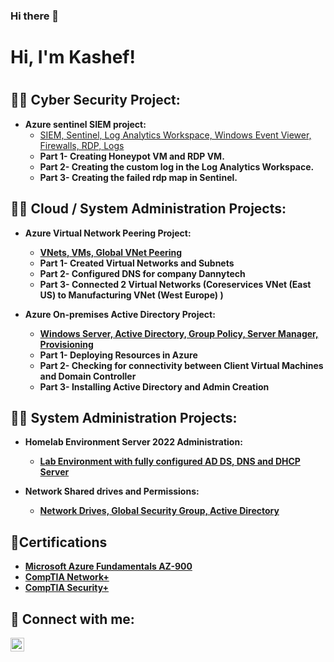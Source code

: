### Hi there 👋

<h1>Hi, I'm Kashef! <h1>

  <h2>👨‍💻 Cyber Security Project:</h2>

- <b>Azure sentinel SIEM project:</b>
  - [SIEM, Sentinel, Log Analytics Workspace, Windows Event Viewer, Firewalls, RDP, Logs](https://github.com/kdaniel01/Azure-Virtual-Network-Peering-Project)
  - <b>Part 1- Creating Honeypot VM and RDP VM.<br />
  - <b>Part 2- Creating the custom log in the Log Analytics Workspace.<br />
  - <b>Part 3- Creating the failed rdp map in Sentinel.<br />
  
  
<h2>👨‍💻 Cloud / System Administration Projects:</h2>

- <b>Azure Virtual Network Peering Project:</b>
  - [VNets, VMs, Global VNet Peering](https://github.com/kdaniel01/Azure-Virtual-Network-Peering-Project)
  - <b>Part 1- Created Virtual Networks and Subnets<br /> 
  - <b>Part 2- Configured DNS for company Dannytech<br />
  - <b>Part 3- Connected 2 Virtual Networks (Coreservices VNet (East US) to Manufacturing VNet (West Europe) )<br />

  
  
- <b>Azure On-premises Active Directory Project:</b>
  - [Windows Server, Active Directory, Group Policy, Server Manager, Provisioning](https://github.com/kdaniel01/Azure-On-Prem-Active-Directory-)
  - <b>Part 1- Deploying Resources in Azure<br /> 
  - <b>Part 2- Checking for connectivity between Client Virtual Machines and Domain Controller<br />
  - <b>Part 3- Installing Active Directory and Admin Creation<br />
  
<h2>👨‍💻 System Administration Projects:</h2>
  
- <b>Homelab Environment Server 2022 Administration:</b>
  - [Lab Environment with fully configured AD DS, DNS and DHCP Server](https://github.com/kdaniel01/HomeLab-Environment-) 
  
- <b> Network Shared drives and Permissions:</b>
  - [Network Drives, Global Security Group, Active Directory](https://github.com/kdaniel01/Network-Drives-and-Permissions) 

  
  
<h2>📄Certifications</h2>

- [Microsoft Azure Fundamentals AZ-900](https://www.credly.com/badges/cb38b5e2-315a-465e-893e-fa1db796e06b/linked_in_profile)
- [CompTIA Network+](https://www.credly.com/badges/1a45bb00-bd54-4d22-8c7a-4925f0d9e5f9)
- [CompTIA Security+](https://www.credly.com/badges/c8f97729-8886-4dc3-9ed7-84ea65430ab4)

<h2> 🤳 Connect with me:</h2>

[<img align="left" alt="JoshMadakor | LinkedIn" width="22px" src="https://cdn.jsdelivr.net/npm/simple-icons@v3/icons/linkedin.svg" />][linkedin]

[linkedin]: https://www.linkedin.com/in/kashef-akeem-daniel/



